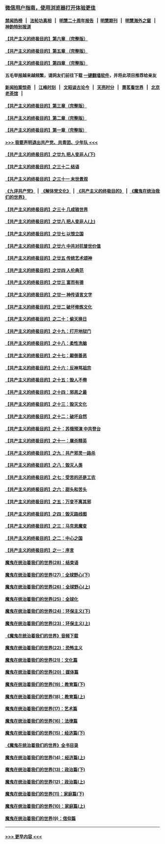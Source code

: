 ### [微信用户指南，使用浏览器打开体验更佳](https://github.com/gfw-breaker/banned-news1/blob/master/indexes/wechat-guide.md?t=0)
#### [禁闻热榜](热点新闻.md?t=0)  &nbsp;&nbsp;|&nbsp;&nbsp; [法轮功真相](https://github.com/gfw-breaker/truth/blob/master/README.md?t=0) &nbsp;&nbsp;|&nbsp;&nbsp; [明慧二十周年报告](https://github.com/gfw-breaker/mh-reports/blob/master/README.md?t=0) &nbsp;&nbsp;|&nbsp;&nbsp;[明慧期刊](https://github.com/gfw-breaker/mh-qikan) &nbsp;&nbsp;|&nbsp;&nbsp; [明慧海外之窗](https://github.com/gfw-breaker/mh-news/blob/master/README.md?t=0) &nbsp;&nbsp;|&nbsp;&nbsp; [神韵特别报道](https://github.com/gfw-breaker/mh-news/blob/master/shenyun.md?t=0)
#### [【共产主义的终极目的】第六章 （完整版）](../pages/nsc422/n11428913.md?t=02042301) 
#### [【共产主义的终极目的】第五章 （完整版）](../pages/nsc422/n11428912.md?t=02042301) 
#### [【共产主义的终极目的】第四章 （完整版）](../pages/nsc422/n11428907.md?t=02042301) 
#### 五毛举报越来越频繁，请网友们前往下载 [一键翻墙软件](https://github.com/gfw-breaker/ssr-accounts)，并将此项目推荐给亲友
#### [新闻拍案惊奇](https://github.com/gfw-breaker/banned-news1/blob/master/pages/link4.md) &nbsp;&nbsp;|&nbsp;&nbsp; [江峰时刻](https://github.com/gfw-breaker/banned-news1/blob/master/pages/link4.md) &nbsp;&nbsp;|&nbsp;&nbsp; [文昭谈古论今](https://github.com/gfw-breaker/banned-news1/blob/master/pages/link4.md) &nbsp;&nbsp;|&nbsp;&nbsp; [天亮时分](https://github.com/gfw-breaker/banned-news1/blob/master/pages/link4.md) &nbsp;&nbsp;|&nbsp;&nbsp; [萧茗看世界](https://github.com/gfw-breaker/banned-news1/blob/master/pages/link4.md) &nbsp;&nbsp;|&nbsp;&nbsp; [北京老茶馆](https://github.com/gfw-breaker/banned-news1/blob/master/pages/link4.md) &nbsp;&nbsp;|&nbsp;&nbsp; 
#### [【共产主义的终极目的】第三章（完整版）](../pages/nsc422/n11428848.md?t=02042301) 
#### [【共产主义的终极目的】第二章（完整版）](../pages/nsc422/n11428831.md?t=02042301) 
#### [【共产主义的终极目的】第一章（完整版）](../pages/nsc422/n11417651.md?t=02042301) 
#### [>>> 我要声明退出共产党、共青团、少年队 <<<](https://github.com/begood0513/goodnews/blob/master/quit/letter.md) 
#### [【共产主义的终极目的】之廿九 把人变非人(下)](../pages/nsc422/n11344140.md?t=02042301) 
#### [【共产主义的终极目的】之三十二 结语](../pages/nsc422/n11360535.md?t=02042301) 
#### [【共产主义的终极目的】之三十一 末世景观](../pages/nsc422/n11351129.md?t=02042301) 
#### [《九评共产党》](https://github.com/begood0513/9ping.md/blob/master/README.md) &nbsp;|&nbsp; [《解体党文化》](../../../../jtdwh.md/blob/master/README.md)  &nbsp;|&nbsp; [《共产主义的终极目的》](../../../../gczydzjmd.md/blob/master/README.md) &nbsp;|&nbsp; [《魔鬼在统治我们的世界》](../../../../mgztzwmdsj.md/blob/master/README.md) 
#### [【共产主义的终极目的】之三十 几成狼世界](../pages/nsc422/n11348280.md?t=02042301) 
#### [【共产主义的终极目的】之廿八 把人变非人(上)](../pages/nsc422/n11340492.md?t=02042301) 
#### [【共产主义的终极目的】之廿七 以恨立国](../pages/nsc422/n11336944.md?t=02042301) 
#### [【共产主义的终极目的】之廿六 中共对抗普世价值](../pages/nsc422/n11324785.md?t=02042301) 
#### [【共产主义的终极目的】之廿五 传统艺术颂神](../pages/nsc422/n11296396.md?t=02042301) 
#### [【共产主义的终极目的】之廿四 人伦典范](../pages/nsc422/n11296397.md?t=02042301) 
#### [【共产主义的终极目的】之廿三 富而有德](../pages/nsc422/n11283598.md?t=02042301) 
#### [【共产主义的终极目的】之廿一 神传语言文字](../pages/nsc422/n11263265.md?t=02042301) 
#### [【共产主义的终极目的】之廿二 破坏修炼文化](../pages/nsc422/n11245728.md?t=02042301) 
#### [【共产主义的终极目的】之二十：偷天换日](../pages/nsc422/n11238846.md?t=02042301) 
#### [【共产主义的终极目的】之十九：打开地狱门](../pages/nsc422/n11206376.md?t=02042301) 
#### [【共产主义的终极目的】之十八：柔性洗脑](../pages/nsc422/n11199994.md?t=02042301) 
#### [【共产主义的终极目的】之十七：颠倒善恶](../pages/nsc422/n11179782.md?t=02042301) 
#### [【共产主义的终极目的】之十六：反神骂祖宗](../pages/nsc422/n11166798.md?t=02042301) 
#### [【共产主义的终极目的】之十五：毁人不倦](../pages/nsc422/n11166792.md?t=02042301) 
#### [【共产主义的终极目的】之十四：邪恶之最](../pages/nsc422/n11150249.md?t=02042301) 
#### [【共产主义的终极目的】之十三：毁灭文化](../pages/nsc422/n11135227.md?t=02042301) 
#### [【共产主义的终极目的】之十二：破坏自然](../pages/nsc422/n11135214.md?t=02042301) 
#### [【共产主义的终极目的】之十：苏俄预演 中共登台](../pages/nsc422/n11118424.md?t=02042301) 
#### [【共产主义的终极目的】之十一：屠杀精英](../pages/nsc422/n11118442.md?t=02042301) 
#### [【共产主义的终极目的】之九：共产邪灵一路杀](../pages/nsc422/n11114139.md?t=02042301) 
#### [【共产主义的终极目的】之八：毁灭人类](../pages/nsc422/n11108503.md?t=02042301) 
#### [【共产主义的终极目的】之七：受苦的还是工农](../pages/nsc422/n11101809.md?t=02042301) 
#### [【共产主义的终极目的】之六：甜头和苦头](../pages/nsc422/n11096971.md?t=02042301) 
#### [【共产主义的终极目的】之五：万变不离其邪](../pages/nsc422/n11091285.md?t=02042301) 
#### [【共产主义的终极目的】之四：毁灭路线图](../pages/nsc422/n11086284.md?t=02042301) 
#### [【共产主义的终极目的】之三：马克思魔变](../pages/nsc422/n11061941.md?t=02042301) 
#### [【共产主义的终极目的】之二：中心之国](../pages/nsc422/n11047728.md?t=02042301) 
#### [【共产主义的终极目的】之一：序言](../pages/nsc422/n11086077.md?t=02042301) 
#### [魔鬼在统治着我们的世界(28)：结束语](../pages/nsc422/n10936246.md?t=02042301) 
#### [魔鬼在统治着我们的世界(27)：全球野心(下)](../pages/nsc422/n10928319.md?t=02042301) 
#### [魔鬼在统治着我们的世界(26)：全球野心(上)](../pages/nsc422/n10900318.md?t=02042301) 
#### [魔鬼在统治着我们的世界(25)：全球化](../pages/nsc422/n10788205.md?t=02042301) 
#### [魔鬼在统治着我们的世界(24)：环保主义(下)](../pages/nsc422/n10695307.md?t=02042301) 
#### [魔鬼在统治着我们的世界(23)：环保主义(上)](../pages/nsc422/n10688613.md?t=02042301) 
#### [《魔鬼在统治着我们的世界》音频下载](../pages/nsc422/n10635553.md?t=02042301) 
#### [魔鬼在统治着我们的世界(22)：恐怖主义](../pages/nsc422/n10614727.md?t=02042301) 
#### [魔鬼在统治着我们的世界(21)：文化篇](../pages/nsc422/n10597706.md?t=02042301) 
#### [魔鬼在统治着我们的世界(20)：媒体篇](../pages/nsc422/n10586579.md?t=02042301) 
#### [魔鬼在统治着我们的世界(19)：教育篇(下)](../pages/nsc422/n10564808.md?t=02042301) 
#### [魔鬼在统治着我们的世界(18)：教育篇(上)](../pages/nsc422/n10526970.md?t=02042301) 
#### [魔鬼在统治着我们的世界(17)：艺术篇](../pages/nsc422/n10499093.md?t=02042301) 
#### [魔鬼在统治着我们的世界(16)：法律篇](../pages/nsc422/n10485969.md?t=02042301) 
#### [魔鬼在统治着我们的世界(15)：经济篇(下)](../pages/nsc422/n10469975.md?t=02042301) 
#### [《魔鬼在统治着我们的世界》全书目录](../pages/nsc422/n10464261.md?t=02042301) 
#### [魔鬼在统治着我们的世界(14)：经济篇(上)](../pages/nsc422/n10457370.md?t=02042301) 
#### [魔鬼在统治着我们的世界(13)：政治篇(下)](../pages/nsc422/n10448270.md?t=02042301) 
#### [魔鬼在统治着我们的世界(12)：政治篇(上)](../pages/nsc422/n10444576.md?t=02042301) 
#### [魔鬼在统治着我们的世界(11)：家庭篇(下)](../pages/nsc422/n10440961.md?t=02042301) 
#### [魔鬼在统治着我们的世界(10)：家庭篇(上)](../pages/nsc422/n10435448.md?t=02042301) 
#### [魔鬼在统治着我们的世界(9)：信仰篇](../pages/nsc422/n10432159.md?t=02042301) 

----
#### [ >>> 更早内容 <<< ](../indexes/nsc422-earlier.md)
